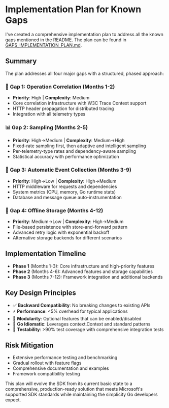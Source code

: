 # Implementation Plan for Known Gaps

I've created a comprehensive implementation plan to address all the known gaps mentioned in the README. The plan can be found in [GAPS_IMPLEMENTATION_PLAN.md](./GAPS_IMPLEMENTATION_PLAN.md).

## Summary

The plan addresses all four major gaps with a structured, phased approach:

### 🔗 Gap 1: Operation Correlation (Months 1-2)
- **Priority**: High | **Complexity**: Medium
- Core correlation infrastructure with W3C Trace Context support
- HTTP header propagation for distributed tracing
- Integration with all telemetry types

### 📊 Gap 2: Sampling (Months 2-5) 
- **Priority**: High→Medium | **Complexity**: Medium→High
- Fixed-rate sampling first, then adaptive and intelligent sampling
- Per-telemetry-type rates and dependency-aware sampling
- Statistical accuracy with performance optimization

### 🤖 Gap 3: Automatic Event Collection (Months 3-9)
- **Priority**: High→Low | **Complexity**: High→Medium  
- HTTP middleware for requests and dependencies
- System metrics (CPU, memory, Go runtime stats)
- Database and message queue auto-instrumentation

### 💾 Gap 4: Offline Storage (Months 4-12)
- **Priority**: Medium→Low | **Complexity**: High→Medium
- File-based persistence with store-and-forward pattern
- Advanced retry logic with exponential backoff
- Alternative storage backends for different scenarios

## Implementation Timeline
- **Phase 1** (Months 1-3): Core infrastructure and high-priority features
- **Phase 2** (Months 4-6): Advanced features and storage capabilities  
- **Phase 3** (Months 7-12): Framework integration and additional backends

## Key Design Principles
- ✅ **Backward Compatibility**: No breaking changes to existing APIs
- ⚡ **Performance**: <5% overhead for typical applications
- 🔧 **Modularity**: Optional features that can be enabled/disabled
- 📖 **Go Idiomatic**: Leverages context.Context and standard patterns
- 🧪 **Testability**: >90% test coverage with comprehensive integration tests

## Risk Mitigation
- Extensive performance testing and benchmarking
- Gradual rollout with feature flags
- Comprehensive documentation and examples
- Framework compatibility testing

This plan will evolve the SDK from its current basic state to a comprehensive, production-ready solution that meets Microsoft's supported SDK standards while maintaining the simplicity Go developers expect.